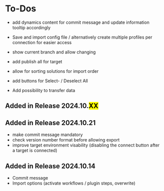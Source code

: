 # To-Dos

- add dynamics content for commit message and update information tooltip accordingly
- Save and import config file / alternatively create multiple profiles per connection for easier access
- show current branch and allow changing
- add publish all for target
- allow for sorting solutions for import order
- add buttons for Select- / Deselect All

- Add possibility to transfer data

## Added in Release 2024.10.<mark>XX</mark>


## Added in Release 2024.10.21

- make commit message mandatory
- check version number format before allowing export
- improve target environment visability (disabling the connect button after a target is connected)

## Added in Release 2024.10.14

- Commit message
- Import options (activate workflows / plugin steps, overwrite)
